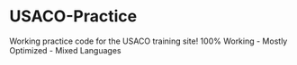 # USACO-Practice
Working practice code for the USACO training site!
100% Working - Mostly Optimized - Mixed Languages
